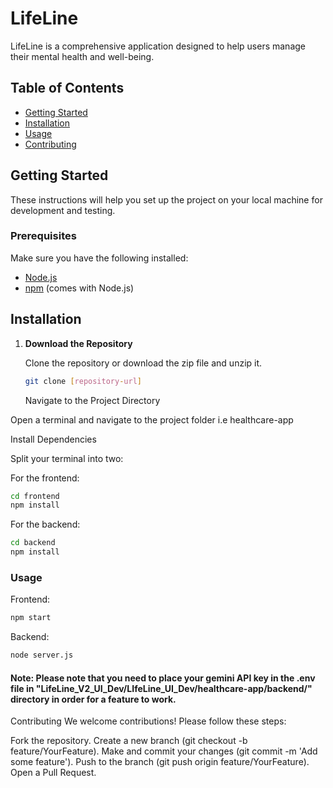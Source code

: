 # LifeLine

LifeLine is a comprehensive application designed to help users manage their mental health and well-being.

## Table of Contents
- [Getting Started](#getting-started)
- [Installation](#installation)
- [Usage](#usage)
- [Contributing](#contributing)

## Getting Started

These instructions will help you set up the project on your local machine for development and testing.

### Prerequisites

Make sure you have the following installed:

- [Node.js](https://nodejs.org/) 
- [npm](https://www.npmjs.com/) (comes with Node.js)

## Installation

1. **Download the Repository**

   Clone the repository or download the zip file and unzip it.

   ```bash
   git clone [repository-url]
   ```
   Navigate to the Project Directory

Open a terminal and navigate to the project folder i.e healthcare-app

Install Dependencies

Split your terminal into two:

For the frontend:

```bash
cd frontend
npm install
```
For the backend:

```bash
cd backend
npm install
```

### Usage
Frontend:

```bash
npm start
```

Backend:
```bash
node server.js
```

#### Note: Please note that you need to place your gemini API key in the .env file in "LifeLine_V2_UI_Dev/LIfeLine_UI_Dev/healthcare-app/backend/" directory in order for a feature to work. 


Contributing
We welcome contributions! Please follow these steps:

Fork the repository.
Create a new branch (git checkout -b feature/YourFeature).
Make and commit your changes (git commit -m 'Add some feature').
Push to the branch (git push origin feature/YourFeature).
Open a Pull Request.
